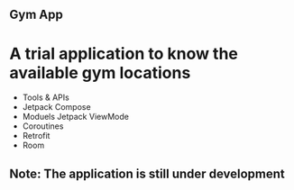 ## Gym App
# A trial application to know the available gym locations

- Tools & APIs
- Jetpack Compose
- Moduels Jetpack ViewMode
- Coroutines
- Retrofit
- Room
  
## Note: The application is still under development 
